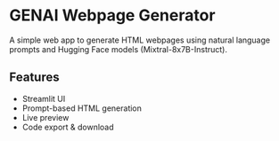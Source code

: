 # GENAI Webpage Generator

A simple web app to generate HTML webpages using natural language prompts and Hugging Face models (Mixtral-8x7B-Instruct).

## Features

- Streamlit UI
- Prompt-based HTML generation
- Live preview
- Code export & download

